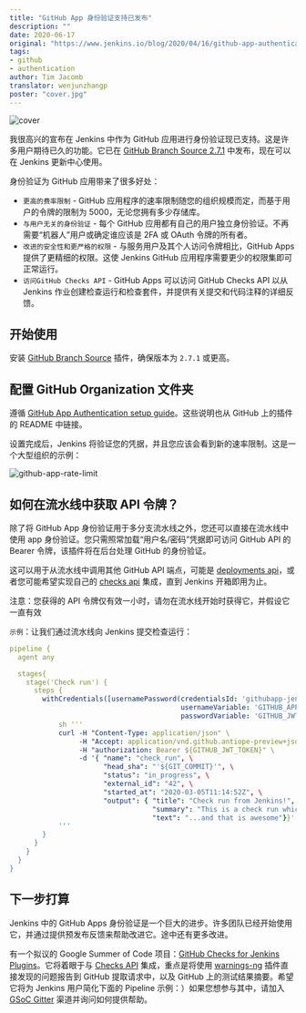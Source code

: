 ```yaml
---
title: "GitHub App 身份验证支持已发布"
description: ""
date: 2020-06-17
original: "https://www.jenkins.io/blog/2020/04/16/github-app-authentication/#github-app-authentication-support-released"
tags:
- github
- authentication
author: Tim Jacomb
translator: wenjunzhangp
poster: "cover.jpg"
---
```


![cover](cover.jpg)

我很高兴的宣布在 Jenkins 中作为 GitHub 应用进行身份验证现已支持。这是许多用户期待已久的功能。它已在 [GitHub Branch Source 2.7.1](https://github.com/jenkinsci/github-branch-source-plugin/releases/tag/github-branch-source-2.7.1) 中发布，现在可以在 Jenkins 更新中心使用。

身份验证为 GitHub 应用带来了很多好处：

* `更高的费率限制` - GitHub 应用程序的速率限制随您的组织规模而定，而基于用户的令牌的限制为 5000，无论您拥有多少存储库。
* `与用户无关的身份验证` - 每个 GitHub 应用都有自己的用户独立身份验证。不再需要“机器人”用户或确定谁应该是 2FA 或 OAuth 令牌的所有者。
* `改进的安全性和更严格的权限` - 与服务用户及其个人访问令牌相比，GitHub Apps 提供了更精细的权限。这使 Jenkins GitHub 应用程序需要更少的权限集即可正常运行。
* `访问GitHub Checks API` - GitHub Apps 可以访问 GitHub Checks API 以从 Jenkins 作业创建检查运行和检查套件，并提供有关提交和代码注释的详细反馈。

## 开始使用

安装 [GitHub Branch Source](https://plugins.jenkins.io/github-branch-source/) 插件，确保版本为 `2.7.1` 或更高。

## 配置 GitHub Organization 文件夹

遵循 [GitHub App Authentication setup guide](https://github.com/jenkinsci/github-branch-source-plugin/blob/master/docs/github-app.adoc)。这些说明也从 GitHub 上的插件的 README 中链接。

设置完成后，Jenkins 将验证您的凭据，并且您应该会看到新的速率限制。这是一个大型组织的示例：

![github-app-rate-limit](github-app-rate-limit.png)

## 如何在流水线中获取 API 令牌？

除了将 GitHub App 身份验证用于多分支流水线之外，您还可以直接在流水线中使用 app 身份验证。您只需照常加载“用户名/密码”凭据即可访问 GitHub API 的 Bearer 令牌，该插件将在后台处理 GitHub 的身份验证。

这可以用于从流水线中调用其他 GitHub API 端点，可能是 [deployments api](https://developer.github.com/v3/repos/deployments/)，或者您可能希望实现自己的 [checks api](https://developer.github.com/v3/checks/) 集成，直到 Jenkins 开箱即用为止。

注意：您获得的 API 令牌仅有效一小时，请勿在流水线开始时获得它，并假设它一直有效

`示例`：让我们通过流水线向 Jenkins 提交检查运行：

``` yaml
pipeline {
  agent any

  stages{
    stage('Check run') {
      steps {
        withCredentials([usernamePassword(credentialsId: 'githubapp-jenkins',
                                          usernameVariable: 'GITHUB_APP',
                                          passwordVariable: 'GITHUB_JWT_TOKEN')]) {
            sh '''
            curl -H "Content-Type: application/json" \
                 -H "Accept: application/vnd.github.antiope-preview+json" \
                 -H "authorization: Bearer ${GITHUB_JWT_TOKEN}" \
                 -d '{ "name": "check_run", \
                       "head_sha": "'${GIT_COMMIT}'", \
                       "status": "in_progress", \
                       "external_id": "42", \
                       "started_at": "2020-03-05T11:14:52Z", \
                       "output": { "title": "Check run from Jenkins!", \
                                   "summary": "This is a check run which has been generated from Jenkins as GitHub App", \
                                   "text": "...and that is awesome"}}' https://api.github.com/repos/<org>/<repo>/check-runs
            '''
        }
      }
    }
  }
}
```

## 下一步打算

Jenkins 中的 GitHub Apps 身份验证是一个巨大的进步。许多团队已经开始使用它，并通过提供预发布反馈来帮助改进它。途中还有更多改进。

有一个拟议的 Google Summer of Code 项目：[GitHub Checks for Jenkins Plugins](https://www.jenkins.io/projects/gsoc/2020/project-ideas/github-checks/)。它将着眼于与 [Checks API](https://developer.github.com/v3/checks/) 集成，重点是将使用 [warnings-ng](https://plugins.jenkins.io/warnings-ng/) 插件直接发现的问题报告到 GitHub 提取请求中，以及 GitHub 上的测试结果摘要。希望它将为 Jenkins 用户简化下面的 Pipeline 示例：）如果您想参与其中，请加入 [GSoC Gitter](https://gitter.im/jenkinsci/gsoc-sig) 渠道并询问如何提供帮助。
